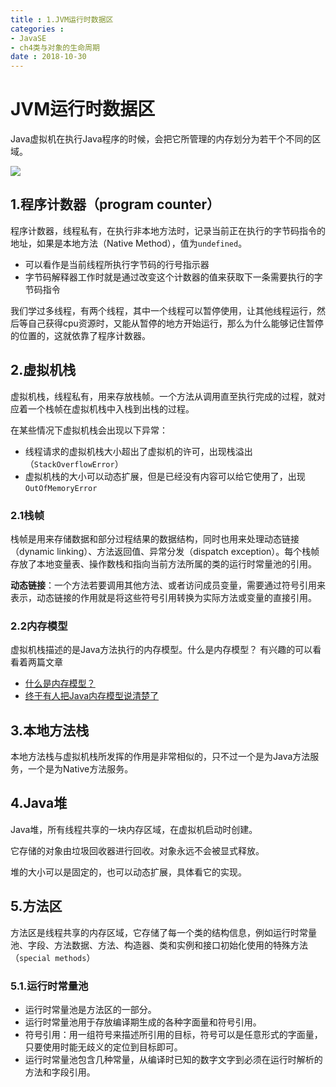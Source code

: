 ```yaml
---
title : 1.JVM运行时数据区
categories : 
- JavaSE
- ch4类与对象的生命周期
date : 2018-10-30
---
```


# JVM运行时数据区

Java虚拟机在执行Java程序的时候，会把它所管理的内存划分为若干个不同的区域。

![](https://github.com/huangdaren1997/pictures/blob/master/Java%E8%BF%90%E8%A1%8C%E6%97%B6%E6%95%B0%E6%8D%AE%E5%8C%BA.png?raw=true)

## 1.程序计数器（program counter）

程序计数器，线程私有，在执行非本地方法时，记录当前正在执行的字节码指令的地址，如果是本地方法（Native Method），值为`undefined`。

- 可以看作是当前线程所执行字节码的行号指示器
- 字节码解释器工作时就是通过改变这个计数器的值来获取下一条需要执行的字节码指令

我们学过多线程，有两个线程，其中一个线程可以暂停使用，让其他线程运行，然后等自己获得cpu资源时，又能从暂停的地方开始运行，那么为什么能够记住暂停的位置的，这就依靠了程序计数器。

## 2.虚拟机栈

虚拟机栈，线程私有，用来存放栈帧。一个方法从调用直至执行完成的过程，就对应着一个栈帧在虚拟机栈中入栈到出栈的过程。

在某些情况下虚拟机栈会出现以下异常：

-   线程请求的虚拟机栈大小超出了虚拟机的许可，出现栈溢出（`StackOverflowError`）
-   虚拟机栈的大小可以动态扩展，但是已经没有内容可以给它使用了，出现`OutOfMemoryError`

### 2.1栈帧

栈帧是用来存储数据和部分过程结果的数据结构，同时也用来处理动态链接（dynamic linking）、方法返回值、异常分发（dispatch exception）。每个栈帧存放了本地变量表、操作数栈和指向当前方法所属的类的运行时常量池的引用。

**动态链接**：一个方法若要调用其他方法、或者访问成员变量，需要通过符号引用来表示，动态链接的作用就是将这些符号引用转换为实际方法或变量的直接引用。

### 2.2内存模型

虚拟机栈描述的是Java方法执行的内存模型。什么是内存模型？ 有兴趣的可以看看着两篇文章

- [什么是内存模型？](https://www.cnblogs.com/adinosaur/p/6243605.html)
- [终于有人把Java内存模型说清楚了](http://developer.51cto.com/art/201807/579744.htm)

## 3.本地方法栈

本地方法栈与虚拟机栈所发挥的作用是非常相似的，只不过一个是为Java方法服务，一个是为Native方法服务。

## 4.Java堆

Java堆，所有线程共享的一块内存区域，在虚拟机启动时创建。

它存储的对象由垃圾回收器进行回收。对象永远不会被显式释放。

堆的大小可以是固定的，也可以动态扩展，具体看它的实现。

## 5.方法区

方法区是线程共享的内存区域，它存储了每一个类的结构信息，例如运行时常量池、字段、方法数据、方法、构造器、类和实例和接口初始化使用的特殊方法（`special methods`）

### 5.1.运行时常量池

- 运行时常量池是方法区的一部分。
- 运行时常量池用于存放编译期生成的各种字面量和符号引用。
- 符号引用：用一组符号来描述所引用的目标，符号可以是任意形式的字面量，只要使用时能无歧义的定位到目标即可。
- 运行时常量池包含几种常量，从编译时已知的数字文字到必须在运行时解析的方法和字段引用。
